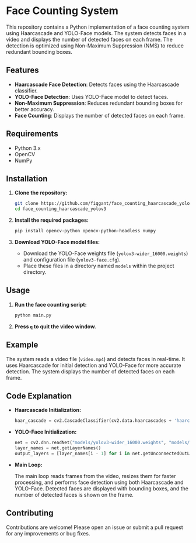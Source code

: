 # Face Counting System

This repository contains a Python implementation of a face counting system using Haarcascade and YOLO-Face models. The system detects faces in a video and displays the number of detected faces on each frame. The detection is optimized using Non-Maximum Suppression (NMS) to reduce redundant bounding boxes.

## Features

- **Haarcascade Face Detection**: Detects faces using the Haarcascade classifier.
- **YOLO-Face Detection**: Uses YOLO-Face model to detect faces.
- **Non-Maximum Suppression**: Reduces redundant bounding boxes for better accuracy.
- **Face Counting**: Displays the number of detected faces on each frame.

## Requirements

- Python 3.x
- OpenCV
- NumPy

## Installation

1. **Clone the repository:**

   ```bash
   git clone https://github.com/fiqgant/face_counting_haarcascade_yolov3.git
   cd face_counting_haarcascade_yolov3
   ```

2. **Install the required packages:**

   ```bash
   pip install opencv-python opencv-python-headless numpy
   ```

3. **Download YOLO-Face model files:**

   - Download the YOLO-Face weights file (`yolov3-wider_16000.weights`) and configuration file (`yolov3-face.cfg`).
   - Place these files in a directory named `models` within the project directory.

## Usage

1. **Run the face counting script:**

   ```bash
   python main.py
   ```

2. **Press `q` to quit the video window.**

## Example

The system reads a video file (`video.mp4`) and detects faces in real-time. It uses Haarcascade for initial detection and YOLO-Face for more accurate detection. The system displays the number of detected faces on each frame.

## Code Explanation

- **Haarcascade Initialization:**

  ```python
  haar_cascade = cv2.CascadeClassifier(cv2.data.haarcascades + 'haarcascade_frontalface_default.xml')
  ```

- **YOLO-Face Initialization:**

  ```python
  net = cv2.dnn.readNet("models/yolov3-wider_16000.weights", "models/yolov3-face.cfg")
  layer_names = net.getLayerNames()
  output_layers = [layer_names[i - 1] for i in net.getUnconnectedOutLayers()]
  ```

- **Main Loop:**

  The main loop reads frames from the video, resizes them for faster processing, and performs face detection using both Haarcascade and YOLO-Face. Detected faces are displayed with bounding boxes, and the number of detected faces is shown on the frame.

## Contributing

Contributions are welcome! Please open an issue or submit a pull request for any improvements or bug fixes.
